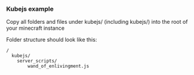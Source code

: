 ### Kubejs example

Copy all folders and files under kubejs/ (including kubejs/) into the root of your minecraft instance

Folder structure should look like this:
```
/
  kubejs/
    server_scripts/
        wand_of_enlivingment.js
```